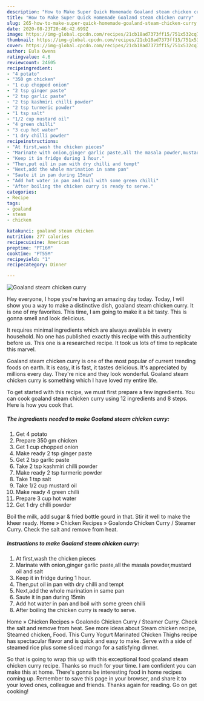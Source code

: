 ```yaml
---
description: "How to Make Super Quick Homemade Goaland steam chicken curry"
title: "How to Make Super Quick Homemade Goaland steam chicken curry"
slug: 265-how-to-make-super-quick-homemade-goaland-steam-chicken-curry
date: 2020-08-23T20:46:42.699Z
image: https://img-global.cpcdn.com/recipes/21cb18ad7373ff15/751x532cq70/goaland-steam-chicken-curry-recipe-main-photo.jpg
thumbnail: https://img-global.cpcdn.com/recipes/21cb18ad7373ff15/751x532cq70/goaland-steam-chicken-curry-recipe-main-photo.jpg
cover: https://img-global.cpcdn.com/recipes/21cb18ad7373ff15/751x532cq70/goaland-steam-chicken-curry-recipe-main-photo.jpg
author: Eula Owens
ratingvalue: 4.6
reviewcount: 24605
recipeingredient:
- "4 potato"
- "350 gm chicken"
- "1 cup chopped onion"
- "2 tsp ginger paste"
- "2 tsp garlic paste"
- "2 tsp kashmiri chilli powder"
- "2 tsp turmeric powder"
- "1 tsp salt"
- "1/2 cup mustard oil"
- "4 green chilli"
- "3 cup hot water"
- "1 dry chilli powder"
recipeinstructions:
- "At first,wash the chicken pieces"
- "Marinate with onion,ginger garlic paste,all the masala powder,mustard oil and salt"
- "Keep it in fridge during 1 hour."
- "Then,put oil in pan with dry chilli and tempt"
- "Next,add the whole marination in same pan"
- "Saute it in pan during 15min"
- "Add hot water in pan and boil with some green chilli"
- "After boiling the chicken curry is ready to serve."
categories:
- Recipe
tags:
- goaland
- steam
- chicken

katakunci: goaland steam chicken 
nutrition: 277 calories
recipecuisine: American
preptime: "PT16M"
cooktime: "PT55M"
recipeyield: "1"
recipecategory: Dinner

---
```



![Goaland steam chicken curry](https://img-global.cpcdn.com/recipes/21cb18ad7373ff15/751x532cq70/goaland-steam-chicken-curry-recipe-main-photo.jpg)

Hey everyone, I hope you're having an amazing day today. Today, I will show you a way to make a distinctive dish, goaland steam chicken curry. It is one of my favorites. This time, I am going to make it a bit tasty. This is gonna smell and look delicious.

It requires minimal ingredients which are always available in every household. No one has published exactly this recipe with this authenticity before us. This one is a researched recipe. It took us lots of time to replicate this marvel.

Goaland steam chicken curry is one of the most popular of current trending foods on earth. It is easy, it is fast, it tastes delicious. It's appreciated by millions every day. They're nice and they look wonderful. Goaland steam chicken curry is something which I have loved my entire life.


To get started with this recipe, we must first prepare a few ingredients. You can cook goaland steam chicken curry using 12 ingredients and 8 steps. Here is how you cook that.

<!--inarticleads1-->

##### The ingredients needed to make Goaland steam chicken curry:

1. Get 4 potato
1. Prepare 350 gm chicken
1. Get 1 cup chopped onion
1. Make ready 2 tsp ginger paste
1. Get 2 tsp garlic paste
1. Take 2 tsp kashmiri chilli powder
1. Make ready 2 tsp turmeric powder
1. Take 1 tsp salt
1. Take 1/2 cup mustard oil
1. Make ready 4 green chilli
1. Prepare 3 cup hot water
1. Get 1 dry chilli powder


Boil the milk, add sugar &amp; fried bottle gourd in that. Stir it well to make the kheer ready. Home » Chicken Recipes » Goalondo Chicken Curry / Steamer Curry. Check the salt and remove from heat. 

<!--inarticleads2-->

##### Instructions to make Goaland steam chicken curry:

1. At first,wash the chicken pieces
1. Marinate with onion,ginger garlic paste,all the masala powder,mustard oil and salt
1. Keep it in fridge during 1 hour.
1. Then,put oil in pan with dry chilli and tempt
1. Next,add the whole marination in same pan
1. Saute it in pan during 15min
1. Add hot water in pan and boil with some green chilli
1. After boiling the chicken curry is ready to serve.


Home » Chicken Recipes » Goalondo Chicken Curry / Steamer Curry. Check the salt and remove from heat. See more ideas about Steam chicken recipe, Steamed chicken, Food. This Curry Yogurt Marinated Chicken Thighs recipe has spectacular flavor and is quick and easy to make. Serve with a side of steamed rice plus some sliced mango for a satisfying dinner. 

So that is going to wrap this up with this exceptional food goaland steam chicken curry recipe. Thanks so much for your time. I am confident you can make this at home. There's gonna be interesting food in home recipes coming up. Remember to save this page in your browser, and share it to your loved ones, colleague and friends. Thanks again for reading. Go on get cooking!
